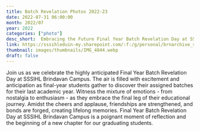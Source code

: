```yaml
---
title: Batch Revelation Photos 2022-23
date: 2022-07-31 06:00:00
month: 2022/07
year: 2022
categories: ["photo"]
desc_short:  Embracing the Future Final Year Batch Revelation Day at SSSIHL Brindavan Campus
link: https://sssihleduin-my.sharepoint.com/:f:/g/personal/brnarchive_sssihl_edu_in/Em6Pzs0M641LoIbu5siddzcBI3U1srlc4MrZSnHHb4UBBg?e=lSh29U
thumbnail: images/thumbnails/IMG_4844.webp
draft: false
---
```


 Join us as we celebrate the highly anticipated Final Year Batch Revelation Day at SSSIHL Brindavan Campus. The air is filled with excitement and anticipation as final-year students gather to discover their assigned batches for their last academic year. Witness the mixture of emotions - from nostalgia to enthusiasm - as they embrace the final leg of their educational journey. Amidst the cheers and applause, friendships are strengthened, and bonds are forged, creating lifelong memories. Final Year Batch Revelation Day at SSSIHL Brindavan Campus is a poignant moment of reflection and the beginning of a new chapter for our graduating students.